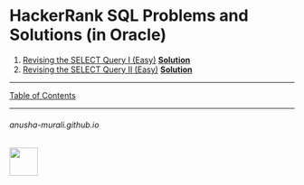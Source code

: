 # HackerRank SQL Problems and Solutions (in Oracle)

1. [Revising the SELECT Query I  (Easy)](./p1.md) [**Solution**](./s1.md)
2. [Revising the SELECT Query II (Easy)](./p2.md) [**Solution**](./s2.md)


* * *

[Table of Contents](../index.md)

* * *
###### anusha-murali.github.io

<img src="https://github.com/anusha-murali/anusha-murali.github.io/assets/111596338/639243aa-2857-4595-a65a-7852762bb002" width="50" height="50"/>

